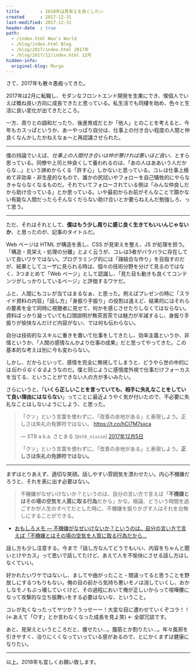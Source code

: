 ```yaml
---
title        : 2018年は見栄えを良くしたい
created      : 2017-12-31
last-modified: 2017-12-31
header-date  : true
path:
  - /index.html Neo's World
  - /blog/index.html Blog
  - /blog/2017/index.html 2017年
  - /blog/2017/12/index.html 12月
hidden-info:
  original-blog: Murga
---
```


さて、2017年も散々愚痴ってきた。

2017年は2月に転職し、モダンなフロントエンド開発を生業にでき、僕個人でいえば概ね良い方向に成長できたと思っている。私生活でも同棲を始め、色々と生活に良い変化が出てきたところ。

一方、周りとの調和だったり、後進育成だとか「他人」とのことを考えると、今年もカスっぱというか、あーやっぱり自分は、仕事上の付き合い程度の人間と仲良くなんかしたかねえなぁ～と再認識させられた。

---

僕の持論でいえば、*仕事上の人間付き合いは仲が悪ければ悪いほど良い*、とすら思っている。同僚や上司と仲良くして養われるのは、「あの人はああいう人だからな…」という諦めからくる「許す心」しかないと思っている。コレは仕事上極めて非効率・非生産的なもので、誰かの尻拭いやフォローを自己犠牲的にやらなきゃならなくなるものだ。それでいてフォローされている側は「みんな仲良しだから助け合っている」とか思っている。いや最初からお前がそんなことで躓かない有能な人間だったらそんなくだらない助け合いとか要らねえんだ勉強しろ、って思う。

---

ただ、それはそれとして、**僕はもう少し周りに感じ良く生きてもいいんじゃないか**、と思ったのが、記事のタイトルだ。

Web ページは HTML が構造を表し、CSS が見栄えを整え、JS が処理を担う。「構造・見栄え・処理の分離」とよく云うが、コレは3者がバラバラに存在していて良いワケではない。プログラミング的には「疎結合な作り」を目指すのだが、結果としてユーザに見られる時は、個々の技術分野を分けて見るのではなく、3つまとめて「Web ページ」として認識し、「見た目も動きも良くてコンテンツがしっかりしているページ」と評価するワケだ。

ふと、人間にもコレが当てはまるなぁ、と思った。例えばプレゼンの時に「スライド資料の内容」「話し方」「身振り手振り」の役割は違えど、結果的にはそれらの要素を全て同時に視聴者に見せて、何かを感じさせたりしなくてはならない。資料ばっかり凝っていても口頭説明が無茶苦茶では魅力が半減するし、身振り手振りが愉快なんだけど内容がない、では何も伝わらない。

自分は技術的なスキルに重きを置いて仕事をしてきたし、効率主義というか、非情というか、「人間の感情なんかより仕事の成果」だと思ってやってきた。この基本的な考えは別に今も変わらない。

しかし、だからといって、感情を完全に無視してしまうと、どうやら世の中的には*伝わらなくなる*ようなのだ。僕と同じように感情度外視で仕事だけフォーカスを当てる、ということができない人の方が多いみたい。

さらにいうと、「**いくら正しいことを言っていても、相手に失礼なことをしていて良い理由にはならない**」ってことに最近ようやく気が付いたので、不必要に失礼なことはしないようにしよう、と思った。

> 「クソ」という言葉を使わずに、「改善の余地がある」と表現しよう。正しさは失礼の免罪符ではない。 <https://t.co/hCl7M7sxca>
> 
> — STB a.k.a. さとまる (`@stb_nissie`) [2017年12月5日](https://twitter.com/stb_nissie/status/938192087157108736?ref_src=twsrc%5Etfw)
> 
> 「クソ」という言葉を使わずに、「改善の余地がある」と表現しよう。**正しさは失礼の免罪符ではない。**

---

まずはとりあえず、適切な笑顔。話しやすい雰囲気を漂わせたい。内心不機嫌だろうと、それを表に出す必要はない。

> 不機嫌がなぜいけないか？というのは、自分の言い方で言えば「**不機嫌とはその場の空気を人質に取る行為**だから」かな。極論、どういう時間を過ごすかが人生のすべてだとした時に、不機嫌を振りかざす人はそれを台無しにすることができる。

- [おもしろメモ — 不機嫌がなぜいけないか？というのは、自分の言い方で言えば「不機嫌とはその場の空気を人質に取る行為だから...](https://megane-yarou.tumblr.com/post/168201821263/%E4%B8%8D%E6%A9%9F%E5%AB%8C%E3%81%8C%E3%81%AA%E3%81%9C%E3%81%84%E3%81%91%E3%81%AA%E3%81%84%E3%81%8B%E3%81%A8%E3%81%84%E3%81%86%E3%81%AE%E3%81%AF%E8%87%AA%E5%88%86%E3%81%AE%E8%A8%80%E3%81%84%E6%96%B9%E3%81%A7%E8%A8%80%E3%81%88%E3%81%B0%E4%B8%8D%E6%A9%9F%E5%AB%8C%E3%81%A8%E3%81%AF%E3%81%9D%E3%81%AE%E5%A0%B4%E3%81%AE%E7%A9%BA%E6%B0%97%E3%82%92%E4%BA%BA%E8%B3%AA%E3%81%AB%E5%8F%96%E3%82%8B%E8%A1%8C%E7%82%BA%E3%81%A0%E3%81%8B%E3%82%89)

話し方も少し注意する。今まで「話し方なんてどうでもいい、内容をちゃんと聞いとけやカス」って思いで話してたけど、あえて人を不愉快にさせる話し方はしなくていい。

好かれたいワケではないし、ましてや曲がったこと・間違ってると思うことを野放しにするつもりもない。俺の目の前から気持ち悪いモノは消していくし、おかしなモノもぶっ壊していくけど、その過程において俺が正しいからって喧嘩腰になって攻撃的な立ち振舞いをする必要はないな、ということ。

コレが丸くなったってヤツか？うっせーー！大変な目に遭わせていくぞコラ！！(←あえて「○す」とか言わなくなった成長を見よ笑) ← 全部冗談です。

あと、見栄えというところだと、痩せたい…。腹筋とか割りたい…。年々風邪を引きやすく、治りにくくなっていっている感があるので、とにかくまずは健康になりたい。

---

以上。2018年も宜しくお願い致します。

